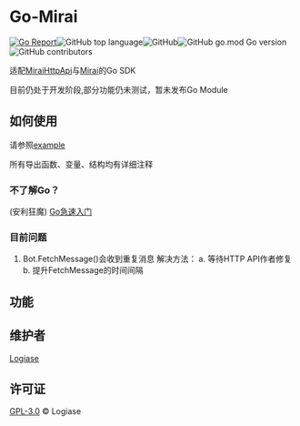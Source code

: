 # Go-Mirai

[![Go Report](https://goreportcard.com/badge/github.com/Logiase/gomirai?style=flat-square)](https://goreportcard.com/report/github.com/Logiase/gomirai)![GitHub top language](https://img.shields.io/github/languages/top/Logiase/gomirai)![GitHub](https://img.shields.io/github/license/Logiase/gomirai)![GitHub go.mod Go version](https://img.shields.io/github/go-mod/go-version/Logiase/gomirai)![GitHub contributors](https://img.shields.io/github/contributors/Logiase/gomirai)

适配[MiraiHttpApi](https://github.com/mamoe/mirai-api-http)与[Mirai](https://github.com/mamoe/mirai)的Go SDK

目前仍处于开发阶段,部分功能仍未测试，暂未发布Go Module

## 如何使用

请参照[example](/example_test.go)

所有导出函数、变量、结构均有详细注释

### 不了解Go？

(安利狂魔) [Go急速入门](https://learn.go.dev/)

### 目前问题

1. Bot.FetchMessage()会收到重复消息 解决方法：
a. 等待HTTP API作者修复
b. 提升FetchMessage的时间间隔

## 功能

## 维护者

[Logiase](https://github.com/Logiase)

## 许可证

[GPL-3.0](LICENSE) © Logiase